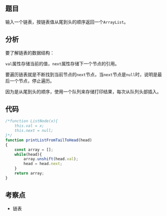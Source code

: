 ## 题目

输入一个链表，按链表值从尾到头的顺序返回一个`ArrayList`。

## 分析

要了解链表的数据结构：

`val`属性存储当前的值，`next`属性存储下一个节点的引用。

要遍历链表就是不断找到当前节点的`next`节点，当`next`节点是`null`时，说明是最后一个节点，停止遍历。

因为是从尾到头的顺序，使用一个队列来存储打印结果，每次从队列头部插入。

## 代码

```js
/*function ListNode(x){
    this.val = x;
    this.next = null;
}*/
function printListFromTailToHead(head)
{
    const array = [];
    while(head){
        array.unshift(head.val);
        head = head.next;
    }
    return array;
}
```

## 考察点

- 链表
